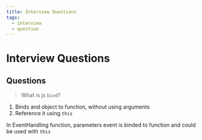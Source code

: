 ```yaml
---
title: Interview Questions
tags:
  - interview
  - question
---
```


# Interview Questions

<TagLinks />

## Questions

> What is js `bind`?

1. Binds and object to function, without using arguments
2. Reference it using `this`

In EventHandling function, parameters event is binded to function and could be used with `this`

<Footer />
